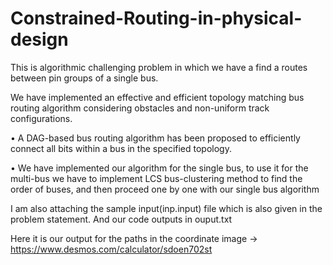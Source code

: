 # Constrained-Routing-in-physical-design

This is algorithmic challenging problem in which we have a find a routes between pin groups of a single bus.

We have implemented an effective and efficient topology matching bus routing algorithm considering obstacles and non-uniform track configurations.

• A DAG-based bus routing algorithm has been proposed to efficiently connect all bits within a bus in the specified topology.

• We have implemented our algorithm for the single bus, to use it for the multi-bus we have to implement LCS bus-clustering method to find the order of buses, and then proceed one by one with our single bus algorithm

I am also attaching the sample input(inp.input) file which is also given in the problem statement.
And our code outputs in ouput.txt

Here it is our output for the paths in the coordinate image -> 
https://www.desmos.com/calculator/sdoen702st
